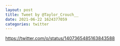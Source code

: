 ```yaml
--- 
layout: post 
title: Tweet by @Taylor_Crouch__ 
date: 2021-06-22 1624377059 
categories: twitter 
--- 
```

https://twitter.com/o/status/1407365485163843588